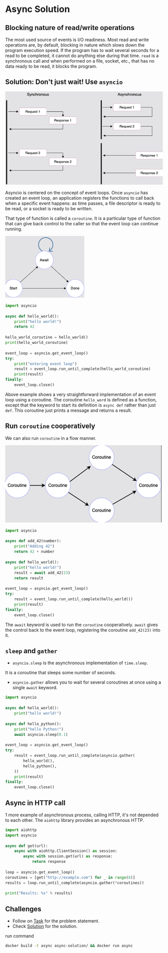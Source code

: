 # Async Solution

## Blocking nature of read/write operations

The most used source of events is I/O readiness. Most read and write operations are, by default, blocking in nature which slows down the program execution speed.
If the program has to wait several seconds for a read to be completed, it cannot do anything else during that time.
`read` is a synchronous call and when performed on a file, socket, etc., that has no data ready to be read, it blocks the program.

## Solution: Don't just wait! Use `asyncio`

![Async Process](../pics/async.png)

Asyncio is centered on the concept of event loops. Once `asyncio` has created an event loop, an application registers the functions to call back when a specific event happens:
as time passes, a file descriptor is ready to be read, or a socket is ready to be written.

That type of function is called a `coroutine`. It is a particular type of function that can give back control to the caller so that the event loop can continue running.

![Coroutine Lifecycle](../pics/coroutine-lifecycle.png)

```python
import asyncio

async def hello_world():
    print("hello world!")
    return 42

hello_world_coroutine = hello_world()
print(hello_world_coroutine)

event_loop = asyncio.get_event_loop()
try:
    print("entering event loop")
    result = event_loop.run_until_complete(hello_world_coroutine)
    print(result)
finally:
    event_loop.close()
```

Above example shows a very straightforward implementation of an event loop using a coroutine.
The coroutine `hello_word` is defined as a function, except that the keyword to start its definition is `async def` rather than just `def`.
This coroutine just prints a message and returns a result.

## Run `coroutine` cooperatively

We can also run `coroutine` in a flow manner.

![Coroutine Flow](../pics/coroutine-flow.png)

```python
import asyncio

async def add_42(number):
    print("Adding 42")
    return 42 + number

async def hello_world():
    print("hello world!")
    result = await add_42(23)
    return result

event_loop = asyncio.get_event_loop()
try:
    result = event_loop.run_until_complete(hello_world())
    print(result)
finally:
    event_loop.close()
```

The `await` keyword is used to run the `coroutine` cooperatively.
`await` gives the control back to the event loop, registering the coroutine `add_42(23)` into it.

## `sleep` and `gather`

- `asyncio.sleep` is the asynchronous implementation of `time.sleep`.

It is a coroutine that sleeps some number of seconds.

- `asyncio.gather` allows you to wait for several coroutines at once using a single `await` keyword.

```python
import asyncio

async def hello_world():
    print("hello world!")

async def hello_python():
    print("hello Python!")
    await asyncio.sleep(0.1)

event_loop = asyncio.get_event_loop()
try:
    result = event_loop.run_until_complete(asyncio.gather(
        hello_world(),
        hello_python(),
    ))
    print(result)
finally:
    event_loop.close()
```

## Async in HTTP call

1 more example of asynchronous process, calling HTTP, it's not depended to each other.
The `aiohttp` library provides an asynchronous HTTP.

```python
import aiohttp
import asyncio

async def get(url):
    async with aiohttp.ClientSession() as session:
        async with session.get(url) as response:
            return response

loop = asyncio.get_event_loop()
coroutines = [get("http://example.com") for _ in range(8)]
results = loop.run_until_complete(asyncio.gather(*coroutines))

print("Results: %s" % results)
```

## Challenges

- Follow on [Task](task.py) for the problem statement.
- Check [Solution](solution.py) for the solution.

run command

```bash
docker build -t async async-solution/ && docker run async
```
